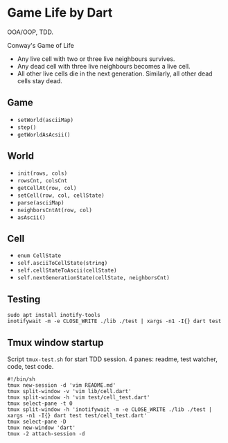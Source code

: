 Game Life by Dart
=================

OOA/OOP, TDD.

Conway's Game of Life

- Any live cell with two or three live neighbours survives.
- Any dead cell with three live neighbours becomes a live cell.
- All other live cells die in the next generation. Similarly, all other dead cells stay dead.

Game
----

- `setWorld(asciiMap)`
- `step()`
- `getWorldAsAcsii()` 

World
-----

- `init(rows, cols)`
- `rowsCnt, colsCnt`
- `getCellAt(row, col)` 
- `setCell(row, col, cellState)`
- `parse(asciiMap)`
- `neighborsCntAt(row, col)`
- `asAscii()`

Cell
----

- `enum CellState`
- `self.asciiToCellState(string)`
- `self.cellStateToAscii(cellState)`
- `self.nextGenerationState(cellState, neighborsCnt)`

Testing
-------

    sudo apt install inotify-tools
    inotifywait -m -e CLOSE_WRITE ./lib ./test | xargs -n1 -I{} dart test

Tmux window startup
-------------------

Script `tmux-test.sh` for start TDD session. 4 panes: readme, test watcher, code, test code.

    #!/bin/sh
    tmux new-session -d 'vim README.md'
    tmux split-window -v 'vim lib/cell.dart'
    tmux split-window -h 'vim test/cell_test.dart'
    tmux select-pane -t 0
    tmux split-window -h 'inotifywait -m -e CLOSE_WRITE ./lib ./test | xargs -n1 -I{} dart test test/cell_test.dart'
    tmux select-pane -D
    tmux new-window 'dart'
    tmux -2 attach-session -d



